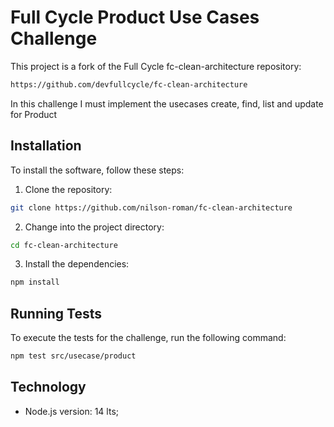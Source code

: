 # Full Cycle Product Use Cases Challenge
This project is a fork of the Full Cycle fc-clean-architecture repository:

```sh
https://github.com/devfullcycle/fc-clean-architecture
```

In this challenge I must implement the usecases create, find, list and update for Product

## Installation

To install the software, follow these steps:

1. Clone the repository:

```sh
git clone https://github.com/nilson-roman/fc-clean-architecture
```

2. Change into the project directory:

```sh
cd fc-clean-architecture
```

3. Install the dependencies:

```sh
npm install
```

## Running Tests
To execute the tests for the challenge, run the following command:

```sh
npm test src/usecase/product
```

## Technology
- Node.js version: 14 lts;